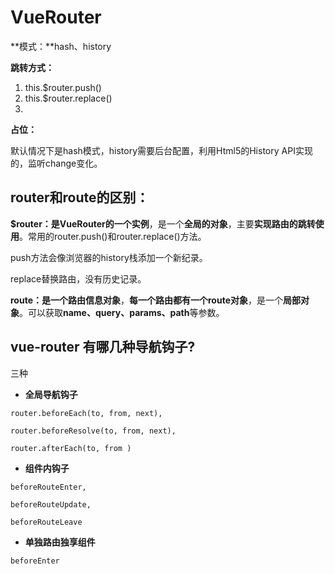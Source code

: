# VueRouter

**模式：**hash、history

**跳转方式：**

1. this.$router.push()
2. this.$router.replace()
3. <router-link to=''></router-link>

**占位：**<router-view></router-view>

默认情况下是hash模式，history需要后台配置，利用Html5的History API实现的，监听change变化。

## router和route的区别：

**$router：**是VueRouter的一个**实例**，是一个**全局的对象**，主要**实现路由的跳转使用**。常用的router.push()和router.replace()方法。

push方法会像浏览器的history栈添加一个新纪录。

replace替换路由，没有历史记录。

**route：**是一个**路由信息对象**，**每一个路由都有一个route对象**，是一个**局部对象**。可以获取**name、query、params、path**等参数。

## vue-router 有哪几种导航钩子?

三种

- **全局导航钩子**

```
router.beforeEach(to, from, next),

router.beforeResolve(to, from, next),

router.afterEach(to, from )
```

- **组件内钩子**

```
beforeRouteEnter,

beforeRouteUpdate,

beforeRouteLeave
```

- **单独路由独享组件**

```
beforeEnter
```